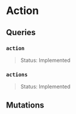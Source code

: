 # Action

## Queries

### `action`
> Status: Implemented

### `actions`
> Status: Implemented

## Mutations

